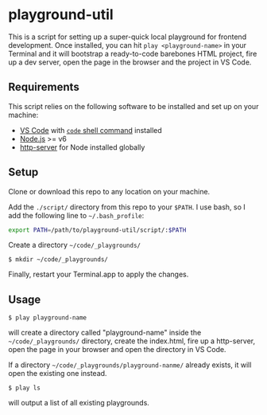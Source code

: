 # playground-util

This is a script for setting up a super-quick local playground for frontend development. Once installed, you can hit `play <playground-name>` in your Terminal and it will bootstrap a ready-to-code barebones HTML project, fire up a dev server, open the page in the browser and the project in VS Code.

## Requirements

This script relies on the following software to be installed and set up on your machine:

- [VS Code](https://code.visualstudio.com/) with [`code` shell command](https://code.visualstudio.com/docs/setup/mac#_launching-from-the-command-line) installed
- [Node.js](https://nodejs.org/en/) >= v6
- [http-server](https://www.npmjs.com/package/http-server#globally-via-npm) for Node installed globally

## Setup

Clone or download this repo to any location on your machine.

Add the `./script/` directory from this repo to your `$PATH`. I use bash, so I add the following line to `~/.bash_profile`:

``` bash
export PATH=/path/to/playground-util/script/:$PATH
```

Create a directory `~/code/_playgrounds/`

``` shell
$ mkdir ~/code/_playgrounds/
```

Finally, restart your Terminal.app to apply the changes.

## Usage

``` shell
$ play playground-name
```

will create a directory called "playground-name" inside the `~/code/_playgrounds/` directory, create the index.html, fire up a http-server, open the page in your browser and open the directory in VS Code.

If a directory `~/code/_playgrounds/playground-nanme/` already exists, it will open the existing one instead.

``` shell
$ play ls
```

will output a list of all existing playgrounds.